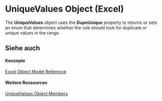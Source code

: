 
# UniqueValues Object (Excel)

The  **UniqueValues** object uses the **DupeUnique** property to returns or sets an enum that determines whether the rule should look for duplicate or unique values in the range.


## Siehe auch


#### Konzepte


[Excel Object Model Reference](11ea8598-8a20-92d5-f98b-0da04263bf2c.md)
#### Weitere Ressourcen


[UniqueValues Object Members](http://msdn.microsoft.com/library/53c161ba-b9ef-e052-2fd3-4c662454c5fc%28Office.15%29.aspx)